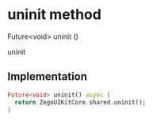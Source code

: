 


# uninit method








Future&lt;void> uninit
()





<p>uninit</p>



## Implementation

```dart
Future<void> uninit() async {
  return ZegoUIKitCore.shared.uninit();
}
```







